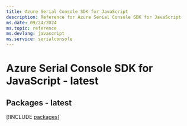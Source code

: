 ```yaml
---
title: Azure Serial Console SDK for JavaScript
description: Reference for Azure Serial Console SDK for JavaScript
ms.date: 09/24/2024
ms.topic: reference
ms.devlang: javascript
ms.service: serialconsole
---
```

# Azure Serial Console SDK for JavaScript - latest
## Packages - latest
[!INCLUDE [packages](serial-console-index.md)]